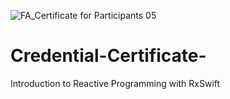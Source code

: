 ![FA_Certificate for Participants 05](https://user-images.githubusercontent.com/34097240/110684110-55c49900-820f-11eb-9734-e8d7da7d7363.png)
# Credential-Certificate-
Introduction to Reactive Programming with RxSwift
